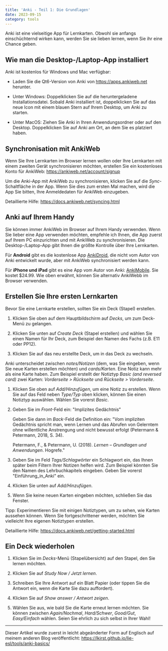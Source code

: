 ```yaml
---
title: 'Anki - Teil 1: Die Grundlagen'
date: 2023-09-15
category: tools
---
```


Anki ist eine vielseitige App für Lernkarten. Obwohl sie anfangs einschüchternd
wirken kann, werden Sie sie lieben lernen, wenn Sie ihr eine Chance geben.

## Wie man die Desktop-/Laptop-App installiert

Anki ist kostenlos für Windows und Mac verfügbar: 

- Laden Sie die Qt6-Version von Anki von <https://apps.ankiweb.net> herunter.

- Unter Windows: Doppelklicken Sie auf die heruntergeladene Installationsdatei.
  Sobald Anki installiert ist, doppelklicken Sie auf das neue Icon mit einem
  blauen Stern auf Ihrem Desktop, um Anki zu starten.

- Unter MacOS: Ziehen Sie Anki in Ihren Anwendungsordner oder auf den Desktop.
  Doppelklicken Sie auf Anki am Ort, an dem Sie es platziert haben.

## Synchronisation mit AnkiWeb

Wenn Sie Ihre Lernkarten im Browser lernen wollen oder Ihre Lernkarten mit
einem zweiten Gerät synchronisieren möchten, erstellen Sie ein kostenloses
Konto für AnkiWeb: <https://ankiweb.net/account/signup> 

Um die Anki-App mit AnkiWeb zu synchronisieren, klicken Sie auf die
*Sync*-Schaltfläche in der App. Wenn Sie dies zum ersten Mal machen, wird die
App Sie bitten, Ihre Anmeldedaten für AnkiWeb einzugeben.

Detaillierte Hilfe: <https://docs.ankiweb.net/syncing.html>

## Anki auf Ihrem Handy

Sie können immer AnkiWeb im Browser auf Ihrem Handy verwenden. Wenn Sie lieber eine
App verwenden möchten, empfehle ich Ihnen, die App zuerst auf Ihrem PC einzurichten und mit AnkiWeb zu synchronisieren.
Die Desktop-/Laptop-App gibt Ihnen die größte Kontrolle über Ihre Lernkarten.

Für **Android** gibt es die kostenlose App
[AnkiDroid](https://play.google.com/store/apps/details?id=com.ichi2.anki),
die nicht vom Autor von Anki entwickelt wurde, aber mit AnkiWeb synchronisiert werden kann.

Für **iPhone und iPad** gibt es eine App vom Autor von Anki:
[AnkiMobile](https://itunes.apple.com/us/app/ankimobile-flashcards/id373493387).
Sie kostet \$24.99. Wie oben erwähnt, können Sie alternativ AnkiWebb im Browser
verwenden.

## Erstellen Sie Ihre ersten Lernkarten

Bevor Sie eine Lernkarte erstellen, sollten Sie ein Deck (Stapel) erstellen.

1. Klicken Sie oben auf dem Hauptbildschirm auf *Decks*, um zum Deck-Menü zu
   gelangen.

2. Klicken Sie unten auf *Create Deck* (Stapel erstellen) und wählen Sie einen
   Namen für Ihr Deck, zum Beispiel den Namen des Fachs (z.B. E11 oder
   PP12).

3. Klicken Sie auf das neu erstellte Deck, um in das Deck zu wechseln.

Anki unterscheidet zwischen *notes/Notizen* (dem, was Sie eingeben, wenn Sie
neue Karten erstellen möchten) und *cards/Karten*. Eine Notiz kann mehr als
eine Karte haben. Zum Beispiel erstellt der Notiztyp *Basic (and reversed
card)* zwei Karten: *Vorderseite > Rückseite* und *Rückseite > Vorderseite*.

1. Klicken Sie oben auf *Add/Hinzufügen*, um eine Notiz zu erstellen. Wenn Sie
   auf das Feld neben *Type/Typ* oben klicken, können Sie einen Notiztyp
   auswählen. Wählen Sie vorerst *Basic*.

2. Geben Sie im *Front*-Feld ein: "Implizites Gedächtnis"

   Geben Sie dann im *Back*-Feld die Definition ein: "Vom impliziten Gedächtnis
   spricht man, wenn Lernen und das Abrufen von Gelerntem ohne willentliche
   Anstrengung und nicht bewusst erfolgt (Petermann & Petermann, 2018, S. 34).

   Petermann, F., & Petermann, U. (2018). *Lernen – Grundlagen und
   Anwendungen*. Hogrefe."

4. Geben Sie im Feld *Tags/Schlagwörter* ein Schlagwort ein, das Ihnen später
   beim Filtern Ihrer Notizen helfen wird. Zum Beispiel könnten Sie den Namen
   des Lehrbuchkapitels eingeben. Geben Sie vorerst "Einführung_in_Anki" ein.

5. Klicken Sie unten auf *Add/Hinzufügen*.

6. Wenn Sie keine neuen Karten eingeben möchten, schließen Sie das Fenster.

Tipp: Experimentieren Sie mit einigen Notiztypen, um zu sehen, wie Karten
aussehen können. Wenn Sie fortgeschrittener werden, möchten Sie vielleicht Ihre
eigenen Notiztypen erstellen.

Detaillierte Hilfe: <https://docs.ankiweb.net/getting-started.html>

## Ein Deck wiederholen

1. Klicken Sie im *Decks*-Menü (Stapelübersicht) auf den Stapel, den Sie
   lernen möchten.

2. Klicken Sie auf *Study Now / Jetzt lernen*.

3. Schreiben Sie Ihre Antwort auf ein Blatt Papier (oder tippen Sie die Antwort
   ein, wenn die Karte Sie dazu auffordert).

4. Klicken Sie auf *Show answer / Antwort zeigen*.

5. Wählen Sie aus, wie bald Sie die Karte erneut lernen möchten. Sie können
   zwischen *Again/Nochmal*, *Hard/Schwer*, *Good/Gut*, *Easy/Einfach* wählen.
   Seien Sie ehrlich zu sich selbst in Ihrer Wahl!

-----------------------------------------------------------------------------

Dieser Artikel wurde zuerst in leicht abgeänderter Form auf Englisch auf meinem
anderen Blog veröffentlicht:
<https://lkirst.github.io/lie-esl/tools/anki-basics/>

